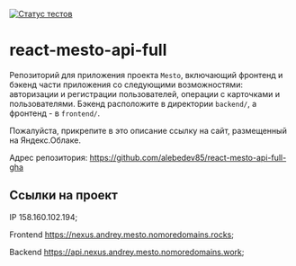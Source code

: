 [![Статус тестов](../../actions/workflows/tests.yml/badge.svg)](https://github.com/alebedev85/react-mesto-api-full-gha)

# react-mesto-api-full
Репозиторий для приложения проекта `Mesto`, включающий фронтенд и бэкенд части приложения со следующими возможностями: авторизации и регистрации пользователей, операции с карточками и пользователями. Бэкенд расположите в директории `backend/`, а фронтенд - в `frontend/`.

Пожалуйста, прикрепите в это описание ссылку на сайт, размещенный на Яндекс.Облаке.

Адрес репозитория: https://github.com/alebedev85/react-mesto-api-full-gha

## Ссылки на проект

IP 158.160.102.194;

Frontend https://nexus.andrey.mesto.nomoredomains.rocks;

Backend https://api.nexus.andrey.mesto.nomoredomains.work;
